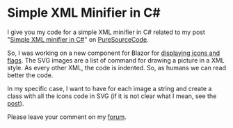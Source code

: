 # Simple XML Minifier in C#
I give you my code for a simple XML minifier in C# related to my post "[Simple XML minifier in C#](https://www.puresourcecode.com/dotnet/csharp/simple-xml-minifier-in-c/)" on [PureSourceCode](https://www.puresourcecode.com).

So, I was working on a new component for Blazor for [displaying icons and flags](https://www.puresourcecode.com/dotnet/blazor/svg-icons-and-flags-for-blazor/). The SVG images are a list of command for drawing a picture in a XML style. As every other XML, the code is indented. So, as humans we can read better the code.

In my specific case, I want to have for each image a string and create a class with all the icons code in SVG (if it is not clear what I mean, see the [post](https://www.puresourcecode.com/dotnet/blazor/svg-icons-and-flags-for-blazor/)).

Please leave your comment on my [forum](https://www.puresourcecode.com/forum/).
